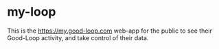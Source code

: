 # my-loop

This is the https://my.good-loop.com web-app for the public to see their Good-Loop activity, and take control of their data.
#
